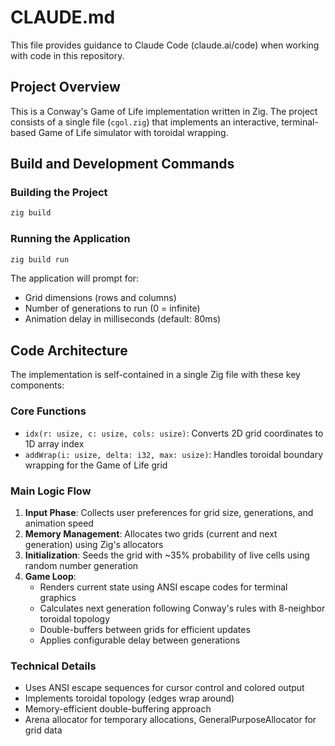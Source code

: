 # CLAUDE.md

This file provides guidance to Claude Code (claude.ai/code) when working with code in this repository.

## Project Overview

This is a Conway's Game of Life implementation written in Zig. The project consists of a single file (`cgol.zig`) that implements an interactive, terminal-based Game of Life simulator with toroidal wrapping.

## Build and Development Commands

### Building the Project
```bash
zig build
```

### Running the Application
```bash
zig build run
```

The application will prompt for:
- Grid dimensions (rows and columns)
- Number of generations to run (0 = infinite)
- Animation delay in milliseconds (default: 80ms)

## Code Architecture

The implementation is self-contained in a single Zig file with these key components:

### Core Functions
- `idx(r: usize, c: usize, cols: usize)`: Converts 2D grid coordinates to 1D array index
- `addWrap(i: usize, delta: i32, max: usize)`: Handles toroidal boundary wrapping for the Game of Life grid

### Main Logic Flow
1. **Input Phase**: Collects user preferences for grid size, generations, and animation speed
2. **Memory Management**: Allocates two grids (current and next generation) using Zig's allocators
3. **Initialization**: Seeds the grid with ~35% probability of live cells using random number generation
4. **Game Loop**: 
   - Renders current state using ANSI escape codes for terminal graphics
   - Calculates next generation following Conway's rules with 8-neighbor toroidal topology
   - Double-buffers between grids for efficient updates
   - Applies configurable delay between generations

### Technical Details
- Uses ANSI escape sequences for cursor control and colored output
- Implements toroidal topology (edges wrap around)
- Memory-efficient double-buffering approach
- Arena allocator for temporary allocations, GeneralPurposeAllocator for grid data
